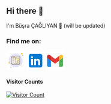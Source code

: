 ## Hi there 👋

I'm Büşra ÇAĞLIYAN 🌱 (will be updated)

 ### Find me on:
 
[![Website](img/website.png)](https://busracagliyan.github.io/)
[![LinkedIn](img/linkedin.png)](https://www.linkedin.com/in/busracagliyan/)
[![Gmail](img/gmail.png)](mailto:bsrcagliyann@gmail.com)

<div align="left">
  <h4>Visitor Counts</h4>
    <a href="https://profile-counter.glitch.me/">
        <img src="https://profile-counter.glitch.me/{busracagliyan}/count.svg" alt="Visitor Count" />
    </a>
</div>
